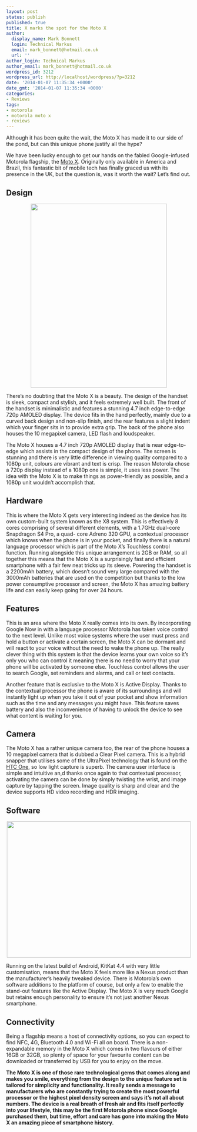 ```yaml
---
layout: post
status: publish
published: true
title: X marks the spot for the Moto X
author:
  display_name: Mark Bonnett
  login: Technical Markus
  email: mark_bonnett@hotmail.co.uk
  url: ''
author_login: Technical Markus
author_email: mark_bonnett@hotmail.co.uk
wordpress_id: 3212
wordpress_url: http://localhost/wordpress/?p=3212
date: '2014-01-07 11:35:34 +0000'
date_gmt: '2014-01-07 11:35:34 +0000'
categories:
- Reviews
tags:
- motorola
- motorola moto x
- reviews
---
```

<div id="stcpDiv">
<p><span class="postStandFirst">Although it has been quite the wait, the Moto X has made it to our side of the pond, but can this unique phone justify all the hype?</span></p>
<p>We have been lucky enough to get our hands on the fabled Google-infused Motorola flagship, the <a href="http://www.buymobiles.net/mobile-phones/motorola/motorola-moto-x"><span style="text-decoration: underline;">Moto X</span></a>. Originally only available in America and Brazil, this fantastic bit of mobile tech has finally graced us with its presence in the UK, but the question is, was it worth the wait? Let&rsquo;s find out.</p>
<h2><strong>Design</strong></h2>
<p style="text-align: center;"><strong><img class="aligncenter" style="width: 370px; height: 500px;" alt="" src="http://farm3.staticflickr.com/2818/12071201264_0608df2b84.jpg" width="370" height="500" /></strong></p>
<p>There&rsquo;s no doubting that the Moto X is a beauty. The design of the handset is sleek, compact and stylish, and it feels extremely well built. The front of the handset is minimalistic and features a stunning 4.7 inch edge-to-edge 720p AMOLED display. The device fits in the hand perfectly, mainly due to a curved back design and non-slip finish, and the rear features a slight indent which your finger sits in to provide extra grip. The back of the phone also houses the 10 megapixel camera, LED flash and loudspeaker.</p>
<div id="stcpDiv">
<p>The Moto X houses a 4.7 inch 720p AMOLED display that is near edge-to-edge which assists in the compact design of the phone. The screen is stunning and there is very little difference in viewing quality compared to a 1080p unit, colours are vibrant and text is crisp. The reason Motorola chose a 720p display instead of a 1080p one is simple, it uses less power. The idea with the Moto X is to make things as power-friendly as possible, and a 1080p unit wouldn&rsquo;t accomplish that.</p>
<h2><strong>Hardware</strong></h2>
<p>This is where the Moto X gets very interesting indeed as the device has its own custom-built system known as the X8 system. This is effectively 8 cores comprising of several different elements, with a 1.7GHz dual-core Snapdragon S4 Pro, a quad- core Adreno 320 GPU, a contextual processor which knows when the phone is in your pocket, and finally there is a natural language processor which is part of the Moto X&rsquo;s Touchless control function. Running alongside this unique arrangement is 2GB or RAM, so all together this means that the Moto X is a surprisingly fast and efficient smartphone with a fair few neat tricks up its sleeve. Powering the handset is a 2200mAh battery, which doesn&rsquo;t sound very large compared with the 3000mAh batteries that are used on the competition but thanks to the low power consumptive processor and screen, the Moto X has amazing battery life and can easily keep going for over 24 hours.</p>
<h2><strong>Features</strong></h2>
<p>This is an area where the Moto X really comes into its own. By incorporating Google Now in with a language processor Motorola has taken voice control to the next level. Unlike most voice systems where the user must press and hold a button or activate a certain screen, the Moto X can be dormant and will react to your voice without the need to wake the phone up. The really clever thing with this system is that the device learns your own voice so it&rsquo;s only you who can control it meaning there is no need to worry that your phone will be activated by someone else. Touchless control allows the user to search Google, set reminders and alarms, and call or text contacts.</p>
<p>Another feature that is exclusive to the Moto X is Active Display. Thanks to the contextual processor the phone is aware of its surroundings and will instantly light up when you take it out of your pocket and show information such as the time and any messages you might have. This feature saves battery and also the inconvenience of having to unlock the device to see what content is waiting for you.</p>
<h2><strong>Camera</strong></h2>
<p>The Moto X has a rather unique camera too, the rear of the phone houses a 10 megapixel camera that is dubbed a Clear Pixel camera. This is a hybrid snapper that utilises some of the UltraPixel technology that is found on the <span style="text-decoration: underline;">HTC One,</span> so low light capture is superb. The camera user interface is simple and intuitive an,d thanks once again to that contextual processor, activating the camera can be done by simply twisting the wrist, and image capture by tapping the screen. Image quality is sharp and clear and the device supports HD video recording and HDR imaging.</p>
<h2><strong>Software</strong></h2>
<p style="text-align: center;"><img class="aligncenter" style="width: 500px; height: 370px;" alt="" src="http://farm4.staticflickr.com/3749/12070789825_54227423ff.jpg" width="500" height="370" /></p>
<div id="stcpDiv">
<p>Running on the latest build of Android, KitKat 4.4 with very little customisation, means that the Moto X feels more like a Nexus product than the manufacturer&rsquo;s heavily tweaked device. There is Motorola&rsquo;s own software additions to the platform of course, but only a few to enable the stand-out features like the Active Display. The Moto X is very much Google but retains enough personality to ensure it&rsquo;s not just another Nexus smartphone.</p>
<h2><strong>Connectivity</strong></h2>
<p>Being a flagship means a host of connectivity options, so you can expect to find NFC, 4G, Bluetooth 4.0 and Wi-Fi all on board. There is a non-expandable memory in the Moto X which comes in two flavours of either 16GB or 32GB, so plenty of space for your favourite content can be downloaded or transferred by USB for you to enjoy on the move.</p>
<p><strong>The Moto X is one of those rare technological gems that comes along and makes you smile, everything from the design to the unique feature set is tailored for simplicity and functionality. It really sends a message to manufacturers who are constantly trying to create the most powerful processor or the highest pixel density screen and says it&rsquo;s not all about numbers. The device is a real breath of fresh air and fits itself perfectly into your lifestyle, this may be the first Motorola phone since Google purchased them, but time, effort and care has gone into making the Moto X an amazing piece of smartphone history.</strong></p>
</div>
</div>
</div>
